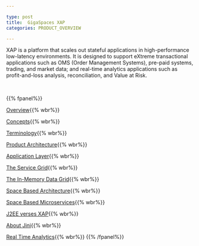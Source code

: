 ```yaml
---

type: post
title:  GigaSpaces XAP
categories: PRODUCT_OVERVIEW

---
```


XAP is a platform that scales out stateful applications in high-performance low-latency environments. It is designed to support eXtreme transactional applications such as OMS (Order Management Systems), pre-paid systems, trading, and market data; and real-time analytics applications such as profit-and-loss analysis, reconciliation, and Value at Risk.


<br>

{{% fpanel%}}

[Overview](./overview.html){{% wbr%}}

[Concepts](./concepts.html){{% wbr%}}

[Terminology](./terminology.html){{% wbr%}}

[Product Architecture](./product-architecture.html){{% wbr%}}

[Application Layer](./the-application-layer.html){{% wbr%}}

[The Service Grid](./the-runtime-environment.html){{% wbr%}}

[The In-Memory Data Grid](./the-in-memory-data-grid.html){{% wbr%}}

[Space Based Architecture](./space-based-architecture.html){{% wbr%}}

[Space Based Microservices](./micro-service.html){{% wbr%}}

[J2EE verses XAP](./j2ee-vs-xap.html){{% wbr%}}

[About Jini](./about-jini.html){{% wbr%}}

[Real Time Analytics](./real-time-analytics.html){{% wbr%}}
{{% /fpanel%}}

